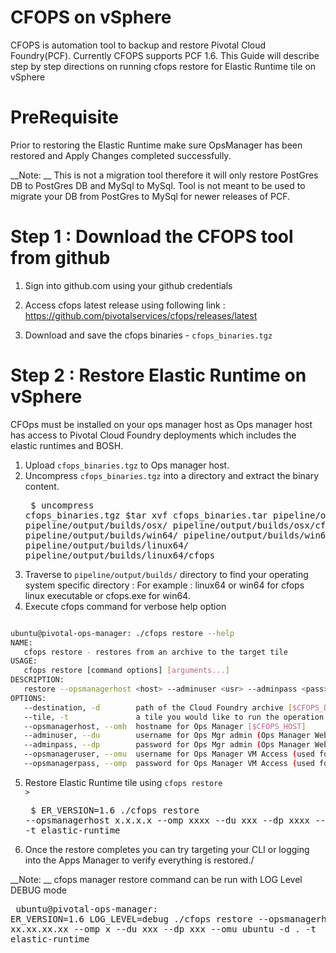 # CFOPS on vSphere
CFOPS is automation tool to backup and restore Pivotal Cloud Foundry(PCF). Currently CFOPS supports PCF 1.6.
This Guide will describe step by step directions on running cfops restore for Elastic Runtime tile on vSphere

# PreRequisite
Prior to restoring the Elastic Runtime make sure OpsManager has been restored and Apply Changes completed successfully.

__Note: __ This is not a migration tool therefore it will only restore PostGres DB to PostGres DB and MySql to MySql.  Tool is not meant to be used to migrate your DB from PostGres to MySql for newer releases of PCF.

# Step 1 : Download the CFOPS tool from github

1. Sign into github.com using your github credentials

2. Access cfops latest release using following link : https://github.com/pivotalservices/cfops/releases/latest
3. Download and save the cfops binaries - <code>cfops_binaries.tgz</code>

# Step 2 : Restore Elastic Runtime on vSphere


CFOps must be installed on your ops manager host as Ops manager host has access to Pivotal Cloud Foundry deployments which includes the elastic runtimes and BOSH.

1. Upload <code>cfops_binaries.tgz</code> to Ops manager host.
2. Uncompress <code>cfops_binaries.tgz</code> into a directory and extract the binary content.<pre class='terminal'>
$ uncompress cfops_binaries.tgz
$tar xvf cfops_binaries.tar
pipeline/output/builds/
pipeline/output/builds/osx/
pipeline/output/builds/osx/cfops
pipeline/output/builds/win64/
pipeline/output/builds/win64/cfops.exe
pipeline/output/builds/linux64/
pipeline/output/builds/linux64/cfops
</pre>

3. Traverse to <code>pipeline/output/builds/</code> directory to find your operating system specific directory : For example : linux64 or win64 for cfops linux executable or cfops.exe for win64.
4. Execute cfops command for verbose help option <pre class='terminal'>
```bash
ubuntu@pivotal-ops-manager: ./cfops restore --help
NAME:
   cfops restore - restores from an archive to the target tile
USAGE:
   cfops restore [command options] [arguments...]
DESCRIPTION:
   restore --opsmanagerhost <host> --adminuser <usr> --adminpass <pass> --opsmanageruser <opsuser> --opsmanagerpass <opspass> -d <dir> --tile elastic-runtime
OPTIONS:
   --destination, -d 		path of the Cloud Foundry archive [$CFOPS_DEST_PATH]
   --tile, -t 				a tile you would like to run the operation on [$CFOPS_TILE]
   --opsmanagerhost, --omh 	hostname for Ops Manager [$CFOPS_HOST]
   --adminuser, --du 		username for Ops Mgr admin (Ops Manager WebConsole Credentials) [$CFOPS_ADMIN_USER]
   --adminpass, --dp 		password for Ops Mgr admin (Ops Manager WebConsole Credentials) [$CFOPS_ADMIN_PASS]
   --opsmanageruser, --omu 	username for Ops Manager VM Access (used for ssh connections) [$CFOPS_OM_USER]
   --opsmanagerpass, --omp 	password for Ops Manager VM Access (used for ssh connections) [$CFOPS_OM_PASS]
```

5. Restore Elastic Runtime tile using <code>cfops restore ></code><pre class='terminal'>
    $ ER_VERSION=1.6  ./cfops restore --opsmanagerhost x.x.x.x  --omp xxxx  --du xxx --dp xxxx  --omu ubuntu -d . -t elastic-runtime
       </pre>


6. Once the restore completes you can try targeting your CLI or logging into the Apps Manager to verify everything is restored./

__Note: __  cfops manager restore command can be run with LOG Level DEBUG mode <pre class='terminal'> 
ubuntu@pivotal-ops-manager: ER_VERSION=1.6 LOG_LEVEL=debug ./cfops restore --opsmanagerhost xx.xx.xx.xx --omp x --du xxx --dp xxx --omu ubuntu -d . -t elastic-runtime
</pre>

 
 
 

     

 


 
   

 